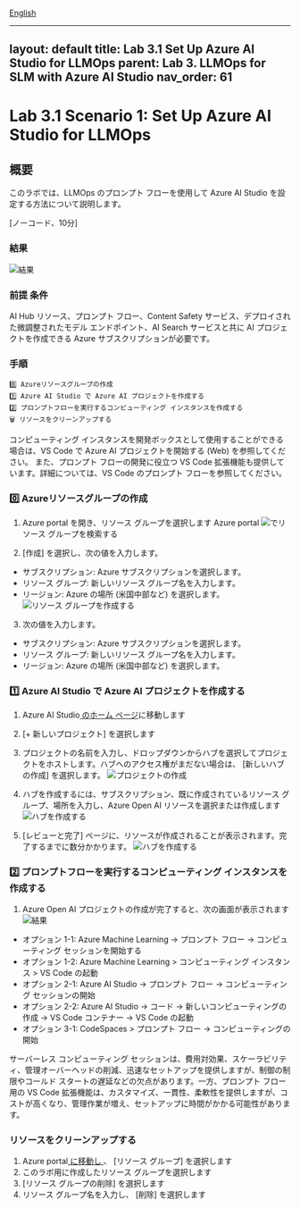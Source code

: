 [English](README.md)

---
layout: default
title: Lab 3.1 Set Up Azure AI Studio for LLMOps
parent: Lab 3. LLMOps for SLM with Azure AI Studio
nav_order: 61
---

# Lab 3.1 Scenario 1: Set Up Azure AI Studio for LLMOps

## 概要
このラボでは、LLMOps のプロンプト フローを使用して Azure AI Studio を設定する方法について説明します。 

[ノーコード、10分]

### 結果
![結果](images/created-project.jpg)

### 前提 条件
AI Hub リソース、プロンプト フロー、Content Safety サービス、デプロイされた微調整されたモデル エンドポイント、AI Search サービスと共に AI プロジェクトを作成できる Azure サブスクリプションが必要です。

### 手順
    0️⃣ Azureリソースグループの作成   
    1️⃣ Azure AI Studio で Azure AI プロジェクトを作成する
    2️⃣ プロンプトフローを実行するコンピューティング インスタンスを作成する
    🗑️ リソースをクリーンアップする

コンピューティング インスタンスを開発ボックスとして使用することができる場合は、VS Code で Azure AI プロジェクトを開始する (Web) を参照してください。
また、プロンプト フローの開発に役立つ VS Code 拡張機能も提供しています。詳細については、VS Code のプロンプト フローを参照してください。

### 0️⃣ Azureリソースグループの作成 
1. Azure portal を開き、リソース グループを選択します
     Azure portal ![ ](images/find-resource-group.jpg)でリソース グループを検索する

1. [作成] を選択し、次の値を入力します。
- サブスクリプション: Azure サブスクリプションを選択します。
- リソース グループ: 新しいリソース グループ名を入力します。
- リージョン: Azure の場所 (米国中部など) を選択します。 
    ![リソース グループ](images/create-resource-group.jpg)を作成する

3. 次の値を入力します。
- サブスクリプション: Azure サブスクリプションを選択します。
- リソース グループ: 新しいリソース グループ名を入力します。
- リージョン: Azure の場所 (米国中部など) を選択します。    

### 1️⃣ Azure AI Studio で Azure AI プロジェクトを作成する
1. Azure AI Studio[  のホーム ページ](https://ai.azure.com/)に移動します 
2. [+ 新しいプロジェクト] を選択します
3. プロジェクトの名前を入力し、ドロップダウンからハブを選択してプロジェクトをホストします。ハブへのアクセス権がまだない場合は、 [新しいハブの作成] を選択します。
    ![プロジェクト](images/create-project.jpg)の作成

4. ハブを作成するには、サブスクリプション、既に作成されているリソース グループ、場所を入力し、Azure Open AI リソースを選択または作成します
    ![ハブ](images/create-hub.jpg)を作成する

5. [レビューと完了] ページに、リソースが作成されることが表示されます。完了するまでに数分かかります。
    ![ハブ](images/project-review-finish.jpg)を作成する

### 2️⃣ プロンプトフローを実行するコンピューティング インスタンスを作成する
1. Azure Open AI プロジェクトの作成が完了すると、次の画面が表示されます
    ![結果](images/created-project.jpg)
- オプション 1-1: Azure Machine Learning -> プロンプト フロー -> コンピューティング セッションを開始する  
- オプション 1-2: Azure Machine Learning > コンピューティング インスタンス > VS Code の起動 
- オプション 2-1: Azure AI Studio -> プロンプト フロー -> コンピューティング セッションの開始
- オプション 2-2: Azure AI Studio -> コード -> 新しいコンピューティングの作成 -> VS Code コンテナー -> VS Code の起動
- オプション 3-1: CodeSpaces > プロンプト フロー -> コンピューティングの開始

サーバーレス コンピューティング セッションは、費用対効果、スケーラビリティ、管理オーバーヘッドの削減、迅速なセットアップを提供しますが、制御の制限やコールド スタートの遅延などの欠点があります。一方、プロンプト フロー用の VS Code 拡張機能は、カスタマイズ、一貫性、柔軟性を提供しますが、コストが高くなり、管理作業が増え、セットアップに時間がかかる可能性があります。

### ️リソースをクリーンアップする
1. Azure portal[ に移動し ](https://portal.azure.com/) 、 [リソース グループ] を選択します
2. このラボ用に作成したリソース グループを選択します
3. [リソース グループの削除] を選択します
4. リソース グループ名を入力し、 [削除] を選択します

